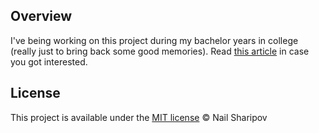 ## Overview
I've being working on this project during my bachelor years in college (really just to bring back some good memories). Read [this article](Nail_Sharipov_article.pdf) in case you got interested.

## License

This project is available under the [MIT license](LICENSE) © Nail Sharipov
